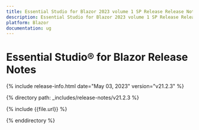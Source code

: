 ```yaml
---
title: Essential Studio for Blazor 2023 volume 1 SP Release Release Notes  
description: Essential Studio for Blazor 2023 volume 1 SP Release Release Notes  
platform: Blazor
documentation: ug
---
```


# Essential Studio&reg; for Blazor  Release Notes  

{% include release-info.html date="May 03, 2023"   version="v21.2.3" %} 

{% directory path: _includes/release-notes/v21.2.3 %}

{% include {{file.url}} %}

{% enddirectory %}